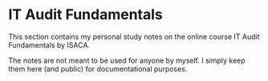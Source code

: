 # IT Audit Fundamentals

This section contains my personal study notes on the online course IT Audit Fundamentals by ISACA.

The notes are not meant to be used for anyone by myself. I simply keep them here (and public) for documentational purposes.